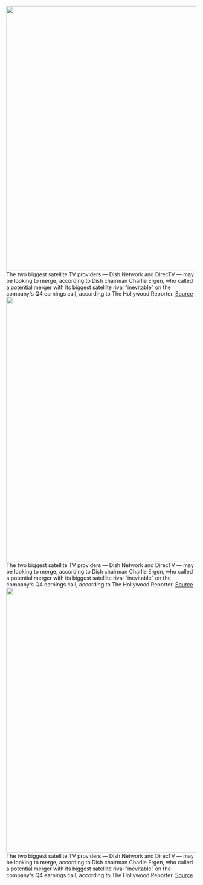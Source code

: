<img src='https://cdn.vox-cdn.com/thumbor/cPkvdwUbTDfeuIJDskytBUgHBNg=/0x0:1020x680/1200x800/filters:focal(429x259:591x421)/cdn.vox-cdn.com/uploads/chorus_image/image/66338849/20130110-625A1517VERGE.0.0.jpg' width='700px' /><br/>
The two biggest satellite TV providers — Dish Network and DirecTV — may be looking to merge, according to Dish chairman Charlie Ergen, who called a potential merger with its biggest satellite rival “inevitable” on the company's Q4 earnings call, according to The Hollywood Reporter.
<a href='https://www.theverge.com/2020/2/19/21144345/dish-network-merger-directv-streaming-services-subscribers-q4-2019'> Source <a/><img src='https://cdn.vox-cdn.com/thumbor/cPkvdwUbTDfeuIJDskytBUgHBNg=/0x0:1020x680/1200x800/filters:focal(429x259:591x421)/cdn.vox-cdn.com/uploads/chorus_image/image/66338849/20130110-625A1517VERGE.0.0.jpg' width='700px' /><br/>
The two biggest satellite TV providers — Dish Network and DirecTV — may be looking to merge, according to Dish chairman Charlie Ergen, who called a potential merger with its biggest satellite rival “inevitable” on the company's Q4 earnings call, according to The Hollywood Reporter.
<a href='https://www.theverge.com/2020/2/19/21144345/dish-network-merger-directv-streaming-services-subscribers-q4-2019'> Source <a/><img src='https://cdn.vox-cdn.com/thumbor/cPkvdwUbTDfeuIJDskytBUgHBNg=/0x0:1020x680/1200x800/filters:focal(429x259:591x421)/cdn.vox-cdn.com/uploads/chorus_image/image/66338849/20130110-625A1517VERGE.0.0.jpg' width='700px' /><br/>
The two biggest satellite TV providers — Dish Network and DirecTV — may be looking to merge, according to Dish chairman Charlie Ergen, who called a potential merger with its biggest satellite rival “inevitable” on the company's Q4 earnings call, according to The Hollywood Reporter.
<a href='https://www.theverge.com/2020/2/19/21144345/dish-network-merger-directv-streaming-services-subscribers-q4-2019'> Source <a/>